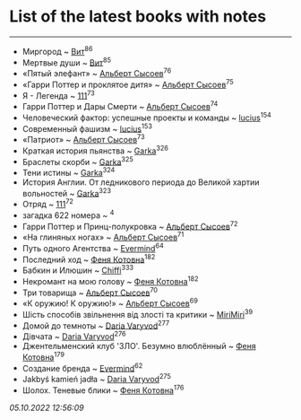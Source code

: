# List of the latest books with notes
---

* Миргород ~ [Вит](users/300/300273923-vkontakte)<sup>86</sup>
* Мертвые души ~ [Вит](users/300/300273923-vkontakte)<sup>85</sup>
* «Пятый элефант» ~ [Альберт Сысоев](users/474/47446642-vkontakte)<sup>76</sup>
* «Гарри Поттер и проклятое дитя» ~ [Альберт Сысоев](users/474/47446642-vkontakte)<sup>75</sup>
* Я - Легенда ~ [111](users/309/309238388536274478-mailru)<sup>73</sup>
* Гарри Поттер и Дары Смерти ~ [Альберт Сысоев](users/474/47446642-vkontakte)<sup>74</sup>
* Человеческий фактор: успешные проекты и команды ~ [lucius](users/838/83820536-yandex)<sup>154</sup>
* Современный фашизм ~ [lucius](users/838/83820536-yandex)<sup>153</sup>
* «Патриот» ~ [Альберт Сысоев](users/474/47446642-vkontakte)<sup>73</sup>
* Краткая история пьянства ~ [Garka](users/115/115753719718250012620-google)<sup>326</sup>
* Браслеты скорби ~ [Garka](users/115/115753719718250012620-google)<sup>325</sup>
* Тени истины ~ [Garka](users/115/115753719718250012620-google)<sup>324</sup>
* История Англии. От ледникового периода до Великой хартии вольностей ~ [Garka](users/115/115753719718250012620-google)<sup>323</sup>
* Отряд ~ [111](users/309/309238388536274478-mailru)<sup>72</sup>
* загадка 622 номера ~ [](users/101/101368518035734751027-google)<sup>4</sup>
* Гарри Поттер и Принц-полукровка ~ [Альберт Сысоев](users/474/47446642-vkontakte)<sup>72</sup>
* «На глиняных ногах» ~ [Альберт Сысоев](users/474/47446642-vkontakte)<sup>71</sup>
* Путь одного Агентства ~ [Evermind](users/302/302928912-vkontakte)<sup>64</sup>
* Последний ход ~ [Феня Котовна](users/109/109746193906459706720-google)<sup>182</sup>
* Бабкин и Илюшин ~ [Chiffi](users/105/105831994080785626680-google)<sup>333</sup>
* Некромант на мою голову ~ [Феня Котовна](users/109/109746193906459706720-google)<sup>182</sup>
* Три товарища ~ [Альберт Сысоев](users/474/47446642-vkontakte)<sup>70</sup>
* «К оружию! К оружию!» ~ [Альберт Сысоев](users/474/47446642-vkontakte)<sup>69</sup>
* Шість способів звільнення від злості та критики ~ [MiriMiri](users/106/106107989792957993574-google)<sup>39</sup>
* Домой до темноты ~ [Daria Varyvod](users/829/829893410524253-facebook)<sup>277</sup>
* Дівчата ~ [Daria Varyvod](users/829/829893410524253-facebook)<sup>276</sup>
* Джентельменский клуб 'ЗЛО'. Безумно влюблённый ~ [Феня Котовна](users/109/109746193906459706720-google)<sup>179</sup>
* Создание бренда ~ [Evermind](users/302/302928912-vkontakte)<sup>62</sup>
* Jakbyś kamień jadła ~ [Daria Varyvod](users/829/829893410524253-facebook)<sup>275</sup>
* Шолох. Теневые блики ~ [Феня Котовна](users/109/109746193906459706720-google)<sup>176</sup>


_05.10.2022 12:56:09_
